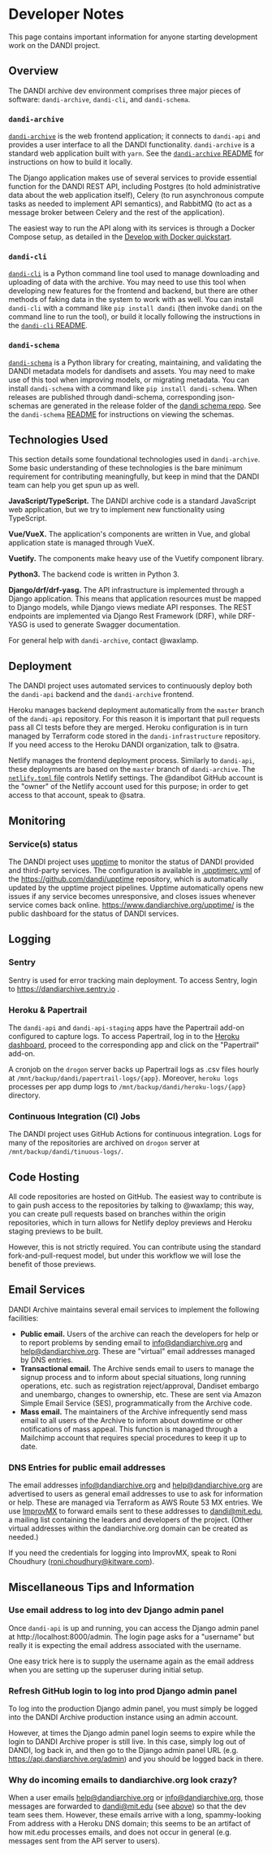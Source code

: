 # Developer Notes

This page contains important information for anyone starting development work on the DANDI
project.

## Overview

The DANDI archive dev environment comprises three major pieces of software:
`dandi-archive`, `dandi-cli`, and `dandi-schema`.

### `dandi-archive`
[`dandi-archive`](https://github.com/dandi/dandi-archive) is the web frontend
application; it connects to `dandi-api` and provides a user interface to all the DANDI functionality. 
`dandi-archive` is a standard web application built with
`yarn`. See the [`dandi-archive` README](https://github.com/dandi/dandi-archive#readme)
for instructions on how to build it locally.

The Django application makes use of several services
to provide essential function for the DANDI REST API, including Postgres (to hold
administrative data about the web application itself), Celery (to run
asynchronous compute tasks as needed to implement API semantics), and RabbitMQ
(to act as a message broker between Celery and the rest of the application).

The easiest way to run the API along with its services is through a Docker
Compose setup, as detailed in the [Develop with Docker quickstart](https://github.com/dandi/dandi-archive/blob/master/DEVELOPMENT.md).

### `dandi-cli`

[`dandi-cli`](https://github.com/dandi/dandi-cli) is a Python command line tool
used to manage downloading and uploading of data with the archive. You may need
to use this tool when developing new features for the frontend and
backend, but there are other methods of faking data in the system to work with
as well. You can install `dandi-cli` with a command like `pip install dandi`
(then invoke `dandi` on the command line to run the tool), or build it locally
following the instructions in the [`dandi-cli` README](https://github.com/dandi/dandi-cli#readme).

### `dandi-schema`

[`dandi-schema`](https://github.com/dandi/dandi-schema) is a Python library for 
creating, maintaining, and validating the DANDI metadata models for dandisets 
and assets. You may need to make use of this tool when improving models, or 
migrating metadata. You can install `dandi-schema` with a command like 
`pip install dandi-schema`. When releases are published through dandi-schema, 
corresponding json-schemas are generated in the release folder of the [dandi schema repo](https://github.com/dandi/schema). See the `dandi-schema` [README](https://github.com/dandi/schema#readme) for instructions on 
viewing the schemas.

## Technologies Used

This section details some foundational technologies used in `dandi-archive`. Some basic understanding of these technologies is the bare minimum
requirement for contributing meaningfully, but keep in mind that the DANDI team
can help you get spun up as well.

**JavaScript/TypeScript.** The DANDI archive code is a standard JavaScript web
application, but we try to implement new functionality using TypeScript.

**Vue/VueX.** The application's components are written in Vue, and global
application state is managed through VueX.

**Vuetify.** The components make heavy use of the Vuetify component library.

**Python3.** The backend code is written in Python 3.

**Django/drf/drf-yasg.** The API infrastructure is implemented through a Django application.
This means that application resources must be mapped to Django models, while
Django views mediate API responses. The REST endpoints are implemented via
Django Rest Framework (DRF), while DRF-YASG is used to generate Swagger
documentation.

For general help with `dandi-archive`, contact @waxlamp.

## Deployment

The DANDI project uses automated services to continuously deploy both the
`dandi-api` backend and the `dandi-archive` frontend.

Heroku manages backend deployment automatically from the `master` branch of the
`dandi-api` repository. For this reason it is important that pull requests pass
all CI tests before they are merged. Heroku configuration is in turn managed by
Terraform code stored in the `dandi-infrastructure` repository. If you need
access to the Heroku DANDI organization, talk to @satra.

Netlify manages the frontend deployment process. Similarly to `dandi-api`, these
deployments are based on the `master` branch of `dandi-archive`. The
[`netlify.toml` file](https://github.com/dandi/dandi-archive/blob/master/web/netlify.toml)
controls Netlify settings. The @dandibot GitHub account is the "owner" of the
Netlify account used for this purpose; in order to get access to that account,
speak to @satra.

## Monitoring

### Service(s) status

The DANDI project uses [upptime](https://upptime.js.org/) to monitor the status of DANDI provided and third-party services.
The configuration is available in [.upptimerc.yml](https://github.com/dandi/upptime/blob/master/.upptimerc.yml) of the https://github.com/dandi/upptime repository, which is automatically updated by the upptime project pipelines.
Upptime automatically opens new issues if any service becomes unresponsive, and closes issues whenever service comes back online.
https://www.dandiarchive.org/upptime/ is the public dashboard for the status of DANDI services.

## Logging

### Sentry

Sentry is used for error tracking main deployment.
To access Sentry, login to https://dandiarchive.sentry.io .

### Heroku & Papertrail

The `dandi-api` and `dandi-api-staging` apps have the Papertrail add-on configured to capture logs.
To access Papertrail, log in to the [Heroku dashboard](https://dashboard.heroku.com), proceed to the corresponding app and click on the "Papertrail" add-on.

A cronjob on the `drogon` server backs up Papertrail logs as .csv files hourly at `/mnt/backup/dandi/papertrail-logs/{app}`.
Moreover, `heroku logs` processes per app dump logs to `/mnt/backup/dandi/heroku-logs/{app}` directory.

### Continuous Integration (CI) Jobs

The DANDI project uses GitHub Actions for continuous integration.
Logs for many of the repositories are archived on `drogon` server at `/mnt/backup/dandi/tinuous-logs/`.

## Code Hosting

All code repositories are hosted on GitHub. The easiest way to contribute is to
gain push access to the repositories by talking to @waxlamp; this way, you can
create pull requests based on branches within the origin repositories, which in
turn allows for Netlify deploy previews and Heroku staging previews to be built.

However, this is not strictly required. You can contribute using the standard
fork-and-pull-request model, but under this workflow we will lose the benefit of
those previews.

## Email Services

DANDI Archive maintains several email services to implement the following
facilities:

- **Public email.** Users of the archive can reach the developers for help or to
  report problems by sending email to info@dandiarchive.org and
  help@dandiarchive.org. These are "virtual" email addresses managed by DNS
  entries.
- **Transactional email.** The Archive sends email to users to manage the signup
  process and to inform about special situations, long running operations, etc.
  such as registration reject/approval, Dandiset embargo and unembargo, changes to
  ownership, etc. These are sent via Amazon Simple Email Service (SES),
  programmatically from the Archive code.
- **Mass email.** The maintainers of the Archive infrequently send
  mass email to all users of the Archive to inform about downtime
  or other notifications of mass appeal. This function is managed through a
  Mailchimp account that requires special procedures to keep it up to date.

### DNS Entries for public email addresses

The email addresses info@dandiarchive.org and help@dandiarchive.org are
advertised to users as general email addresses to use to ask for information or
help. These are managed via Terraform as AWS Route 53 MX entries. We use
[ImprovMX](https://improvmx.com/) to forward emails sent to these addresses to
dandi@mit.edu, a mailing list containing the leaders and developers of the
project. (Other virtual addresses within the dandiarchive.org domain can be
created as needed.)

If you need the credentials for logging into ImprovMX, speak to Roni
Choudhury (<roni.choudhury@kitware.com>).

## Miscellaneous Tips and Information

### Use email address to log into dev Django admin panel

Once `dandi-api` is up and running, you can access the Django admin panel at
http://localhost:8000/admin. The login page asks for a "username" but really it
is expecting the email address associated with the username.

One easy trick here is to supply the username again as the email address when
you are setting up the superuser during initial setup.

### Refresh GitHub login to log into prod Django admin panel

To log into the production Django admin panel, you must simply be logged into
the DANDI Archive production instance using an admin account.

However, at times the Django admin panel login seems to expire while the login
to DANDI Archive proper is still live. In this case, simply log out of DANDI,
log back in, and then go to the Django admin panel URL
(e.g. https://api.dandiarchive.org/admin) and you should be logged back in
there.

### Why do incoming emails to dandiarchive.org look crazy?

When a user emails help@dandiarchive.org or info@dandiarchive.org, those
messages are forwarded to dandi@mit.edu (see [above](#email-services)) so that the
dev team sees them. However, these emails arrive with a long, spammy-looking
From address with a Heroku DNS domain; this seems to be an artifact of how
mit.edu processes emails, and does not occur in general (e.g. messages sent
from the API server to users).
